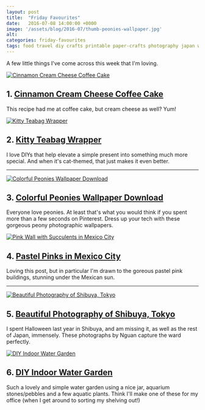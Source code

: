 ```yaml
---
layout: post
title:  "Friday Favourites"
date:   2016-07-08 14:00:00 +0000
image: '/assets/blog/2016-07/thumb-peonies-wallpaper.jpg'
alt: 
categories: friday-favourites
tags: food travel diy crafts printable paper-crafts photography japan wallpaper download
---
```


<p class="intro">A few little things I've come across this week that I'm loving.</p>

<div class="row">
	<div class="col-md-6">
		<a href="http://www.sprinklebakes.com/2016/07/my-favorite-coffee-cake.html" title="Cinnamon Cream Cheese Coffee Cake"><img src="/assets/blog/2016-07/ff-cream-cheese-coffee-cake.jpg" alt="Cinnamon Cream Cheese Coffee Cake" title="Cinnamon Cream Cheese Coffee Cake"></a>
		<h2>1. <a href="http://www.sprinklebakes.com/2016/07/my-favorite-coffee-cake.html" title="Cinnamon Cream Cheese Coffee Cake">Cinnamon Cream Cheese Coffee Cake</a></h2>
		<p>This recipe had me at coffee cake, but cream cheese as well? Yum!</p>
	</div>
	<div class="col-md-6">
		<a href="http://www.designisyay.com/kitty-teabag-wrapper/" title="Kitty Teabag Wrapper"><img src="/assets/blog/2016-07/ff-kitty-teabag-wrapper.jpg" alt="Kitty Teabag Wrapper" title="Kitty Teabag Wrapper"></a>
		<h2>2. <a href="http://www.designisyay.com/kitty-teabag-wrapper/" title="Kitty Teabag Wrapper">Kitty Teabag Wrapper</a></h2>
		<p>I love DIYs that help elevate a simple present into something much more special. And when it's cat-themed, that just makes it even better.</p>
	</div>
</div>

* * *

<div class="row">
	<div class="col-md-6">
		<a href="http://theproperblog.com/diy/peonies-wallpaper-download/" title="Colorful Peonies Wallpaper Download"><img src="/assets/blog/2016-07/ff-peonies-wallpaper-download.jpg" alt="Colorful Peonies Wallpaper Download" title="Colorful Peonies Wallpaper Download"></a>
		<h2>3. <a href="http://theproperblog.com/diy/peonies-wallpaper-download/" title="Colorful Peonies Wallpaper Download">Colorful Peonies Wallpaper Download</a></h2>
		<p>Everyone love peonies. At least that's what you would think if you spent more than a few seconds on Pinterest. Dress up your tech with these gorgeous peony photographic wallpapers.</p>
	</div>
	<div class="col-md-6">
		<a href="http://www.designlovefest.com/2016/07/traveling-to-mexico-city/" title="Pastel Pinks in Mexico City"><img src="/assets/blog/2016-07/ff-pink-wall-mexico-city.jpg" alt="Pink Wall with Succulents in Mexico City" title="Pink Wall with Succulents in Mexico City"></a>
		<h2>4. <a href="http://www.designlovefest.com/2016/07/traveling-to-mexico-city/" title="Pink Wall with Succulents in Mexico City">Pastel Pinks in Mexico City</a></h2>
		<p>Loving this post, but in particular I'm drawn to the goreous pastel pink buildings, stunning under the Mexican sun.</p>
	</div>
</div>

* * *

<div class="row">
	<div class="col-md-6">
		<a href="http://www.creativeboom.com/inspiration/shibuyu-photographer-nguan-captures-the-beating-often-eccentric-heart-of-tokyo/" title="Beautiful Photography of Shibuya, Tokyo"><img src="/assets/blog/2016-07/ff-shibuyu-tokyo-photos.jpg" alt="Beautiful Photography of Shibuya, Tokyo" title="Beautiful Photography of Shibuya, Tokyo"></a>
		<h2>5. <a href="http://www.creativeboom.com/inspiration/shibuyu-photographer-nguan-captures-the-beating-often-eccentric-heart-of-tokyo/" title="Beautiful Photography of Shibuya, Tokyo">Beautiful Photography of Shibuya, Tokyo</a></h2>
		<p>I spent Halloween last year in Shibuya, and am missing it, as well as the rest of Japan, immensely. These photographs by Nguan capture the ward perfectly.</p>
	</div>
	<div class="col-md-6">
		<a href="http://themerrythought.com/diy/diy-indoor-water-garden/" title="DIY Indoor Water Garden"><img src="/assets/blog/2016-07/ff-diy-indoor-water-garden.jpg" alt="DIY Indoor Water Garden" title="DIY Indoor Water Garden"></a>
		<h2>6. <a href="http://themerrythought.com/diy/diy-indoor-water-garden/" title="DIY Indoor Water Garden">DIY Indoor Water Garden</a></h2>
		<p>Such a lovely and simple water garden using a nice jar, aquarium stones/pebbles and a few aquatic plants. Think I'll make one of these for my office (when I get around to sorting my shelving out!)</p>
	</div>
</div>